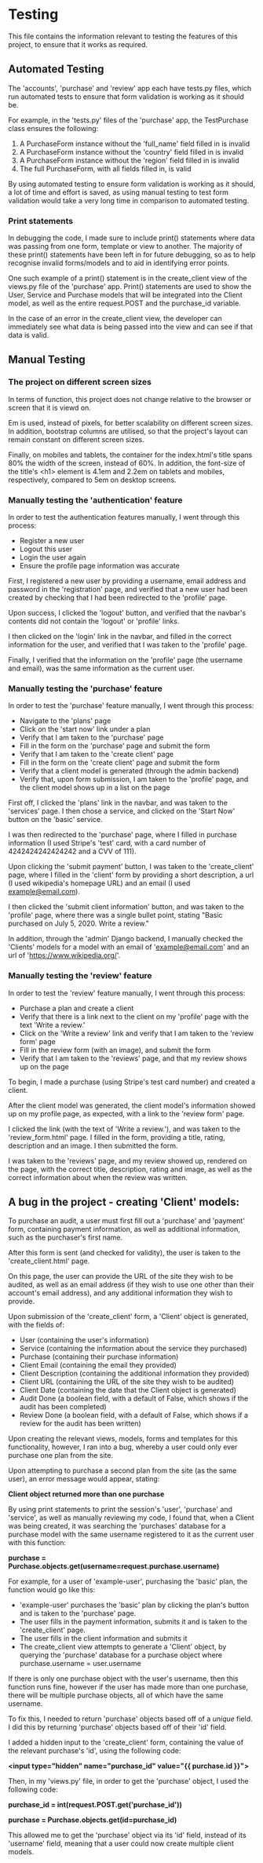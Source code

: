 # Testing

This file contains the information relevant to testing the features of this project, to ensure 
that it works as required.

## Automated Testing

The 'accounts', 'purchase' and 'review' app each have tests.py files, which run automated tests to 
ensure that form validation is working as it should be.  

For example, in the 'tests.py' files of the 'purchase' app, the TestPurchase class ensures the following: 
1. A PurchaseForm instance without the 'full_name' field filled in is invalid
2. A PurchaseForm instance without the 'country' field filled in is invalid
3. A PurchaseForm instance without the 'region' field filled in is invalid
4. The full PurchaseForm, with all fields filled in, is valid

By using automated testing to ensure form validation is working as it should, a lot of time and effort is 
saved, as using manual testing to test form validation would take a very long time in comparison to 
automated testing.  

### Print statements

In debugging the code, I made sure to include print() statements where data was passing from one form, 
template or view to another. The majority of these print() statements have been left in for future 
debugging, so as to help recognise invalid forms/models and to aid in identifying error points.  

One such example of a print() statement is in the create_client view of the views.py file of the 'purchase' 
app. Print() statements are used to show the User, Service and Purchase models that will be integrated 
into the Client model, as well as the entire request.POST and the purchase_id variable.  

In the case of an error in the create_client view, the developer can immediately see what data is being 
passed into the view and can see if that data is valid.  

## Manual Testing

### The project on different screen sizes

In terms of function, this project does not change relative to the browser or screen that it is viewd on.  

Em is used, instead of pixels, for better scalability on different screen sizes. In addition, bootstrap columns are 
utilised, so that the project's layout can remain constant on different screen sizes.  

Finally, on mobiles and tablets, the container for the index.html's title spans 80% the width of the screen, instead 
of 60%. In addition, the font-size of the title's \<h1> element is 4.1em and 2.2em on tablets and mobiles, respectively, 
compared to 5em on desktop screens.  

### Manually testing the 'authentication' feature

In order to test the authentication features manually, I went through this process:
* Register a new user
* Logout this user
* Login the user again
* Ensure the profile page information was accurate

First, I registered a new user by providing a username, email address and password in the 'registration' page, and 
verified that a new user had been created by checking that I had been redirected to the 'profile' page.  

Upon success, I clicked the 'logout' button, and verified that the navbar's contents did not contain the 'logout' or 
'profile' links.  

I then clicked on the 'login' link in the navbar, and filled in the correct information for the user, and verified 
that I was taken to the 'profile' page.  

Finally, I verified that the information on the 'profile' page (the username and email), was the same information as 
the current user.

### Manually testing the 'purchase' feature

In order to test the 'purchase' feature manually, I went through this process:
* Navigate to the 'plans' page
* Click on the 'start now' link under a plan
* Verify that I am taken to the 'purchase' page
* Fill in the form on the 'purchase' page and submit the form
* Verify that I am taken to the 'create client' page
* Fill in the form on the 'create client' page and submit the form
* Verify that a client model is generated (through the admin backend)
* Verify that, upon form submission, I am taken to the 'profile' page, and the 
client model shows up in a list on the page

First off, I clicked the 'plans' link in the navbar, and was taken to the 'services' page. I then 
chose a service, and clicked on the 'Start Now' button on the 'basic' service.  

I was then redirected to the 'purchase' page, where I filled in purchase information (I used 
Stripe's 'test' card, with a card number of 4242424242424242 and a CVV of 111).  

Upon clicking the 'submit payment' button, I was taken to the 'create_client' page, where I 
filled in the 'client' form by providing a short description, a url (I used wikipedia's homepage 
URL) and an email (I used example@email.com).  

I then clicked the 'submit client information' button, and was taken to the 'profile' page, where 
there was a single bullet point, stating "Basic purchased on July 5, 2020. Write a review."  

In addition, through the 'admin' Django backend, I manually checked the 'Clients' models for 
a model with an email of 'example@email.com' and an url of 'https://www.wikipedia.org/'.  

### Manually testing the 'review' feature

In order to test the 'review' feature manually, I went through this process:
* Purchase a plan and create a client
* Verify that there is a link next to the client on my 'profile' page with the text 'Write a 
review.'
* Click on the 'Write a review' link and verify that I am taken to the 'review form' page
* Fill in the review form (with an image), and submit the form
* Verify that I am taken to the 'reviews' page, and that my review shows up on the page

To begin, I made a purchase (using Stripe's test card number) and created a client.  

After the client model was generated, the client model's information showed up on my profile 
page, as expected, with a link to the 'review form' page.  

I clicked the link (with the text of 'Write a review.'), and was taken to the 'review_form.html' 
page. I filled in the form, providing a title, rating, description and an image. I then submitted 
the form.  

I was taken to the 'reviews' page, and my review showed up, rendered on the page, with the correct 
title, description, rating and image, as well as the correct information about when the review 
was written.

## A bug in the project - creating 'Client' models:

To purchase an audit, a user must first fill out a 'purchase' and 'payment' form, containing payment 
information, as well as additional information, such as the purchaser's first name.  

After this form is sent (and checked for validity), the user is taken to the 'create_client.html' page.  

On this page, the user can provide the URL of the site they wish to be audited, as well as an email address 
(if they wish to use one other than their account's email address), and any additional information they wish 
to provide.  

Upon submission of the 'create_client' form, a 'Client' object is generated, with the fields of:
* User (containing the user's information)
* Service (containing the information about the service they purchased)
* Purchase (containing their purchase information)
* Client Email (containing the email they provided)
* Client Description (containing the additional information they provided)
* Client URL (containing the URL of the site they wish to be audited)
* Client Date (containing the date that the Client object is generated)
* Audit Done (a boolean field, with a default of False, which shows if the audit has been completed)
* Review Done (a boolean field, with a default of False, which shows if a review for the audit has been written)

Upon creating the relevant views, models, forms and templates for this functionality, however, I ran into a 
bug, whereby a user could only ever purchase one plan from the site.  

Upon attempting to purchase a second plan from the site (as the same user), an error message would appear, stating:  

**Client object returned more than one purchase**  

By using print statements to print the session's 'user', 'purchase' and 'service', as well as manually reviewing my 
code, I found that, when a Client was being created, it was searching the 'purchases' database for a purchase model 
with the same username registered to it as the current user with this function:  

**purchase = Purchase.objects.get(username=request.purchase.username)**

For example, for a user of 'example-user', purchasing the 'basic' plan, the function would go like this:
* 'example-user' purchases the 'basic' plan by clicking the plan's button and is taken to the 'purchase' page.
* The user fills in the payment information, submits it and is taken to the 'create_client' page.
* The user fills in the client information and submits it
* The create_client view attempts to generate a 'Client' object, by querying the 'purchase' database for a 
purchase object where purchase.username = user.username

If there is only one purchase object with the user's username, then this function runs fine, however if the user 
has made more than one purchase, there will be multiple purchase objects, all of which have the same username.  

To fix this, I needed to return 'purchase' objects based off of a *unique* field. I did this by returning 'purchase' 
objects based off of their 'id' field.  

I added a hidden input to the 'create_client' form, containing the value of the relevant purchase's 'id', using the 
following code:  

**\<input type="hidden" name="purchase_id" value="{{ purchase.id }}">**

Then, in my 'views.py' file, in order to get the 'purchase' object, I used the following code:  

**purchase_id = int(request.POST.get('purchase_id'))**  

**purchase = Purchase.objects.get(id=purchase_id)**  

This allowed me to get the 'purchase' object via its 'id' field, instead of its 'username' field, meaning that a 
user could now create multiple client models.  